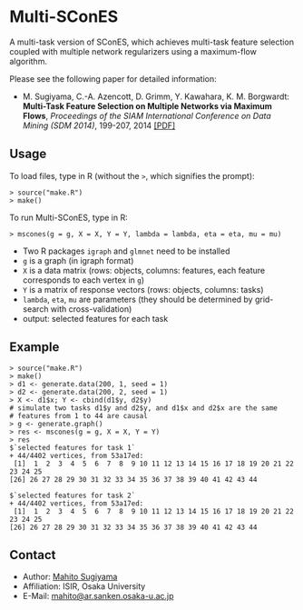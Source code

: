 # Multi-SConES
A multi-task version of SConES, which achieves multi-task feature selection coupled with multiple network regularizers using a maximum-flow algorithm.

Please see the following paper for detailed information:
* M. Sugiyama, C.-A. Azencott, D. Grimm, Y. Kawahara, K. M. Borgwardt:
**Multi-Task Feature Selection on Multiple Networks via Maximum Flows**,
*Proceedings of the SIAM International Conference on Data Mining (SDM 2014)*, 199-207, 2014
[[PDF]](http://epubs.siam.org/doi/pdf/10.1137/1.9781611973440.23)

## Usage
To load files, type in R (without the `>`, which signifies the prompt):
```
> source("make.R")
> make()
```

To run Multi-SConES, type in R:
```
> mscones(g = g, X = X, Y = Y, lambda = lambda, eta = eta, mu = mu)
```

* Two R packages `igraph` and `glmnet` need to be installed
* `g` is a graph (in igraph format)  
* `X` is a data matrix (rows: objects, columns: features, each feature corresponds to each vertex in `g`)
* `Y` is a matrix of response vectors (rows: objects, columns: tasks)  
* `lambda`, `eta`, `mu` are parameters (they should be determined by grid-search with cross-validation)  
* output: selected features for each task  

## Example
```
> source("make.R")
> make()
> d1 <- generate.data(200, 1, seed = 1)
> d2 <- generate.data(200, 2, seed = 1)
> X <- d1$x; Y <- cbind(d1$y, d2$y)
# simulate two tasks d1$y and d2$y, and d1$x and d2$x are the same
# features from 1 to 44 are causal
> g <- generate.graph()
> res <- mscones(g = g, X = X, Y = Y)
> res
$`selected features for task 1`
+ 44/4402 vertices, from 53a17ed:
 [1]  1  2  3  4  5  6  7  8  9 10 11 12 13 14 15 16 17 18 19 20 21 22 23 24 25
[26] 26 27 28 29 30 31 32 33 34 35 36 37 38 39 40 41 42 43 44

$`selected features for task 2`
+ 44/4402 vertices, from 53a17ed:
 [1]  1  2  3  4  5  6  7  8  9 10 11 12 13 14 15 16 17 18 19 20 21 22 23 24 25
[26] 26 27 28 29 30 31 32 33 34 35 36 37 38 39 40 41 42 43 44
```


## Contact

* Author: [Mahito Sugiyama](http://mahito.info/index_e.html)   
* Affiliation: ISIR, Osaka University  
* E-Mail:  mahito@ar.sanken.osaka-u.ac.jp  
